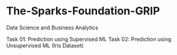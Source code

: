# The-Sparks-Foundation-GRIP
Data Science and Business Analytics

Task 01: Prediction using Supervised ML
Task 02: Prediction using Unsupervised ML (Iris Dataset)
